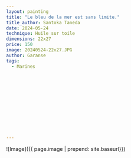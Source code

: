 ```yaml
---
layout: painting
title: "Le bleu de la mer est sans limite." 
title_author: Santoka Taneda						                                                  
date: 2024-05-24
technique: Huile sur toile 
dimensions: 22x27
price: 150
image: 20240524-22x27.JPG 
author: Garanse
tags:
  - Marines
  
  
  
  
  
  
  
  
  
  
  
  
---
```

![Image]({{ page.image | prepend: site.baseurl}})


